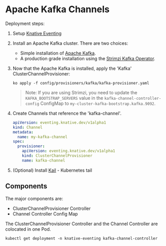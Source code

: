 # Apache Kafka Channels

Deployment steps:
1. Setup [Knative Eventing](../../../DEVELOPMENT.md)
1. Install an Apache Kafka cluster. There are two choices:
   * Simple installation of [Apache Kafka](broker).
   * A production grade installation using the [Strimzi Kafka Operator](strimzi).

1. Now that the Apache Kafka is installed, apply the 'Kafka' ClusterChannelProvisioner:
    ```
    ko apply -f config/provisioners/kafka/kafka-provisioner.yaml
    ```
    > Note: If you are using Strimzi, you need to update the `KAFKA_BOOTSTRAP_SERVERS` value in the `kafka-channel-controller-config` ConfigMap to `my-cluster-kafka-bootstrap.kafka.9092`.
1. Create Channels that reference the 'kafka-channel'.

    ```yaml
    apiVersion: eventing.knative.dev/v1alpha1
    kind: Channel
    metadata:
      name: my-kafka-channel
    spec:
      provisioner:
        apiVersion: eventing.knative.dev/v1alpha1
        kind: ClusterChannelProvisioner
        name: kafka-channel
    ```
1. (Optional) Install [Kail](https://github.com/boz/kail) - Kubernetes tail

## Components

The major components are:
* ClusterChannelProvisioner Controller
* Channel Controller Config Map

The ClusterChannelProvisioner Controller and the Channel Controller are colocated in one Pod.
```shell
kubectl get deployment -n knative-eventing kafka-channel-controller
```

